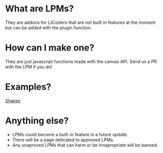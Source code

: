 # What are LPMs?

They are addons for LilCoders that are not built in features at the moment but can be added with the plugin function.

# How can I make one?

They are just javascript functions made with the canvas API. Send us a PR with the LPM if you do!

# Examples?

[Shapes](https://github.com/LilCoders/LPMs/blob/master/shapes.lpm)

# Anything else?

* LPMs could become a built-in feature in a future update.
* There will be a page deticated to approved LPMs.
* Any unaproved LPMs that can harm or be innapropriate will be banned.
